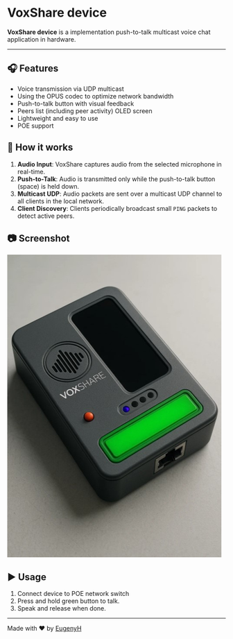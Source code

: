 # VoxShare device

**VoxShare device** is a implementation push-to-talk multicast voice chat application in hardware.

---

## 🎧 Features

- Voice transmission via UDP multicast
- Using the OPUS codec to optimize network bandwidth
- Push-to-talk button with visual feedback
- Peers list (including peer activity) OLED screen
- Lightweight and easy to use
- POE support

## 🔧 How it works

1. **Audio Input**: VoxShare captures audio from the selected microphone in real-time.
2. **Push-to-Talk**: Audio is transmitted only while the push-to-talk button (space) is held down.
3. **Multicast UDP**: Audio packets are sent over a multicast UDP channel to all clients in the local network.
4. **Client Discovery**: Clients periodically broadcast small `PING` packets to detect active peers.

## 📷 Screenshot

![Common view](Common_view.jpg)

## ▶️ Usage

1. Connect device to POE network switch 
2. Press and hold green button to talk.
3. Speak and release when done.

---

Made with ❤️ by [EugenyH](https://github.com/eugenyh)



